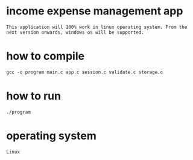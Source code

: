 # income expense management app
    This application will 100% work in linux operating system. From the next version onwards, windows os will be supported.


# how to compile
    gcc -o program main.c app.c session.c validate.c storage.c


# how to run
    ./program


# operating system
    Linux
